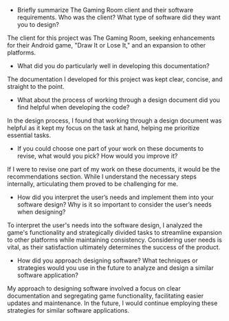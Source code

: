 * Briefly summarize The Gaming Room client and their software requirements. Who was the client? What type of software did they want you to design?

The client for this project was The Gaming Room, seeking enhancements for their Android game, "Draw It or Lose It," and an expansion to other platforms.

* What did you do particularly well in developing this documentation?

The documentation I developed for this project was kept clear, concise, and straight to the point.

* What about the process of working through a design document did you find helpful when developing the code?

In the design process, I found that working through a design document was helpful as it kept my focus on the task at hand, helping me prioritize essential tasks.

* If you could choose one part of your work on these documents to revise, what would you pick? How would you improve it?

If I were to revise one part of my work on these documents, it would be the recommendations section. While I understand the necessary steps internally, articulating them proved to be challenging for me.

* How did you interpret the user’s needs and implement them into your software design? Why is it so important to consider the user’s needs when designing?

To interpret the user's needs into the software design, I analyzed the game's functionality and strategically divided tasks to streamline expansion to other platforms while maintaining consistency. Considering user needs is vital, as their satisfaction ultimately determines the success of the product.

* How did you approach designing software? What techniques or strategies would you use in the future to analyze and design a similar software application?

My approach to designing software involved a focus on clear documentation and segregating game functionality, facilitating easier updates and maintenance. In the future, I would continue employing these strategies for similar software applications.
